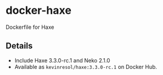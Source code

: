 # docker-haxe
Dockerfile for Haxe

## Details

- Include Haxe 3.3.0-rc.1 and Neko 2.1.0
- Available as `kevinresol/haxe:3.3.0-rc.1` on Docker Hub.


